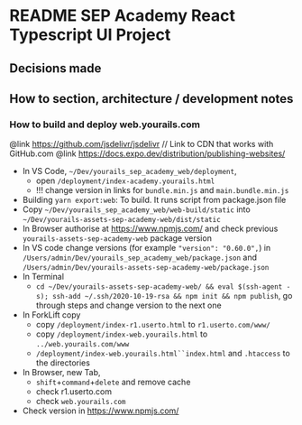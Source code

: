 # README SEP Academy React Typescript UI Project

## Decisions made

## How to section, architecture / development notes

### How to build and deploy web.yourails.com

@link https://github.com/jsdelivr/jsdelivr // Link to CDN that works with GitHub.com
@link https://docs.expo.dev/distribution/publishing-websites/

- In VS Code, `~/Dev/yourails_sep_academy_web/deployment`,
  - open `/deployment/index-academy.yourails.html`
  - !!! change version in links for `bundle.min.js` and `main.bundle.min.js`
- Building
  `yarn export:web`: To build. It runs script from package.json file
- Copy `~/Dev/yourails_sep_academy_web/web-build/static` into
  `~/Dev/yourails-assets-sep-academy-web/dist/static`
- In Browser authorise at https://www.npmjs.com/ and check previous `yourails-assets-sep-academy-web` package version
- In VS code change versions (for example `"version": "0.60.0",`) in
  `/Users/admin/Dev/yourails_sep_academy_web/package.json` and
  `/Users/admin/Dev/yourails-assets-sep-academy-web/package.json`
- In Terminal
  - `cd ~/Dev/yourails-assets-sep-academy-web/ && eval $(ssh-agent -s); ssh-add ~/.ssh/2020-10-19-rsa && npm init && npm publish`,
    go through steps and change version to the next one
- In ForkLift copy
  - copy `/deployment/index-r1.userto.html` to `r1.userto.com/www/`
  - copy `/deployment/index-web.yourails.html` to `../web.yourails.com/www`
  - `/deployment/index-web.yourails.html``index.html` and `.htaccess` to the directories
- In Browser, new Tab,
  - `shift`+`command`+`delete` and remove cache
  - check r1.userto.com
  - check `web.yourails.com`
- Check version in https://www.npmjs.com/
